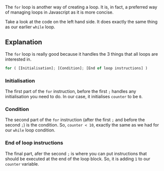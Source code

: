 The `for` loop is another way of creating a loop. It is, in fact, a preferred way of managing loops in Javascript as it is more concise.

Take a look at the code on the left hand side. It does exactly the same thing as our earlier `while` loop.

## Explanation
The `for` loop is really good because it handles the 3 things that all loops are interested in.

```javascript
for ( [Initialisation]; [Condition]; [End of loop instructions] )
```

### Initialisation
The first part of the `for` instruction, before the first `;` handles any initialisation you need to do. In our case, it initialises `counter` to be `0`.

### Condition
The second part of the `for` instruction (after the first `;` and before the second `;`) is the condition. So, `counter < 10`, exactly the same as we had for our `while` loop condition.

### End of loop instructions
The final part, afer the second `;` is where you can put instructions that should be executed at the end of the loop block. So, it is adding `1` to our `counter` variable.